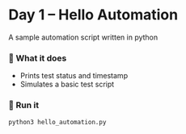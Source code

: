 # Day 1 – Hello Automation

A sample automation script written in python

### 🔧 What it does
- Prints test status and timestamp
- Simulates a basic test script

### 🧪 Run it
```bash
python3 hello_automation.py